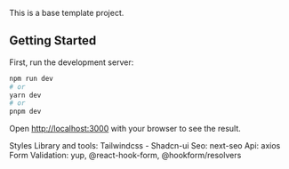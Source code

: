 This is a base template project.
 
## Getting Started

First, run the development server:

```bash
npm run dev
# or
yarn dev
# or
pnpm dev
```

Open [http://localhost:3000](http://localhost:3000) with your browser to see the result.

Styles Library and tools: Tailwindcss - Shadcn-ui
Seo: next-seo
Api: axios
Form Validation: yup, @react-hook-form, @hookform/resolvers
